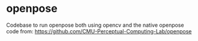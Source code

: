 # openpose

Codebase to run openpose both using opencv and the native openpose code from:
https://github.com/CMU-Perceptual-Computing-Lab/openpose
